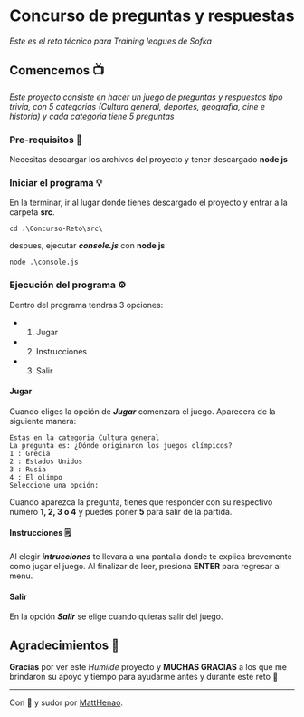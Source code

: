 # Concurso de preguntas y respuestas

_Este es el reto técnico para Training leagues de Sofka_

## Comencemos 📺

_Este proyecto consiste en hacer un juego de preguntas y respuestas tipo trivia, con 5 categorias (Cultura general, deportes, geografia, cine e historia) y cada categoria tiene 5 preguntas_

### Pre-requisitos 📄

Necesitas descargar los archivos del proyecto y tener descargado **node js**

### Iniciar el programa 💡

En la terminar, ir al lugar donde tienes descargado el proyecto y entrar a la carpeta **src**.

```
cd .\Concurso-Reto\src\
```

despues, ejecutar **_console.js_** con **node js**

```
node .\console.js
```

### Ejecución del programa ⚙️

Dentro del programa tendras 3 opciones:

* 1. Jugar
* 2. Instrucciones
* 3. Salir

#### Jugar

Cuando eliges la opción de **_Jugar_** comenzara el juego. Aparecera de la siguiente manera:

```
Estas en la categoria Cultura general
La pregunta es: ¿Dónde originaron los juegos olímpicos?
1 : Grecia
2 : Estados Unidos
3 : Rusia
4 : El olimpo
Seleccione una opción:
```

Cuando aparezca la pregunta, tienes que responder con su respectivo numero **1, 2, 3 o 4** y puedes poner **5** para salir de la partida.

#### Instrucciones 🗒

Al elegir **_intrucciones_** te llevara a una pantalla donde te explica brevemente como jugar el juego.
Al finalizar de leer, presiona **ENTER** para regresar al menu.

#### Salir

En la opción **_Salir_** se elige cuando quieras salir del juego.

## Agradecimientos 🌠

**Gracias** por ver este _Humilde_ proyecto y **MUCHAS GRACIAS** a los que me brindaron su apoyo y tiempo para ayudarme antes y durante este reto 💜

---
Con 💜 y sudor por [MattHenao](https://github.com/MattHenao).